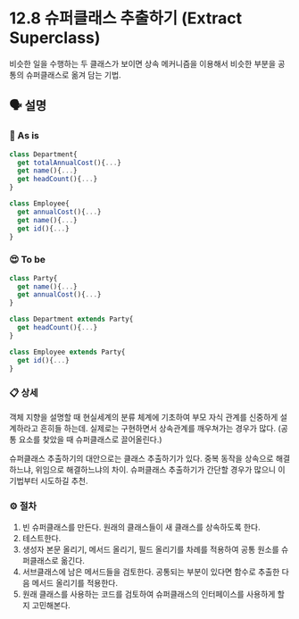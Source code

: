 # 12.8 슈퍼클래스 추출하기 (Extract Superclass)

비슷한 일을 수행하는 두 클래스가 보이면 상속 메커니즘을 이용해서 비슷한 부분을 공통의 슈퍼클래스로 옮겨 담는 기법.

## 🗣 설명

### 🧐 As is

```js
class Department{
  get totalAnnualCost(){...}
  get name(){...}
  get headCount(){...}
}

class Employee{
  get annualCost(){...}
  get name(){...}
  get id(){...}
}
```

### 😍 To be

```js
class Party{
  get name(){...}
  get annualCost(){...}
}

class Department extends Party{
  get headCount(){...}
}

class Employee extends Party{
  get id(){...}
}
```

### 📋 상세

객체 지향을 설명할 때 현실세계의 분류 체계에 기초하여 부모 자식 관계를 신중하게 설계하라고 흔히들 하는데.
실제로는 구현하면서 상속관계를 깨우쳐가는 경우가 많다. (공통 요소를 찾았을 때 슈퍼클래스로 끌어올린다.)

슈퍼클래스 추출하기의 대안으로는 클래스 추출하기가 있다. 중복 동작을 상속으로 해결하느냐, 위임으로 해결하느냐의 차이.
슈퍼클래스 추출하기가 간단할 경우가 많으니 이 기법부터 시도하길 추천.

### ⚙️ 절차

1. 빈 슈퍼클래스를 만든다. 원래의 클래스들이 새 클래스를 상속하도록 한다.
2. 테스트한다.
3. 생성자 본문 올리기, 메서드 올리기, 필드 올리기를 차례를 적용하여 공통 원소를 슈퍼클래스로 옮긴다.
4. 서브클래스에 남은 메서드들을 검토한다. 공통되는 부분이 있다면 함수로 추출한 다음 메서드 올리기를 적용한다.
5. 원래 클래스를 사용하는 코드를 검토하여 슈퍼클래스의 인터페이스를 사용하게 할지 고민해본다.
